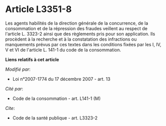 # Article L3351-8

Les agents habilités de la direction générale de la concurrence, de la consommation et de la répression des fraudes veillent
au respect de l'article L. 3323-2 ainsi que des règlements pris pour son application. Ils procèdent à la recherche et à la
constatation des infractions ou manquements prévus par ces textes dans les conditions fixées par les I, IV, V et VI de
l'article L. 141-1 du code de la consommation.

**Liens relatifs à cet article**

_Modifié par_:

  - Loi n°2007-1774 du 17 décembre 2007 - art. 13

_Cité par_:

  - Code de la consommation - art. L141-1 (M)

_Cite_:

  - Code de la santé publique - art. L3323-2
